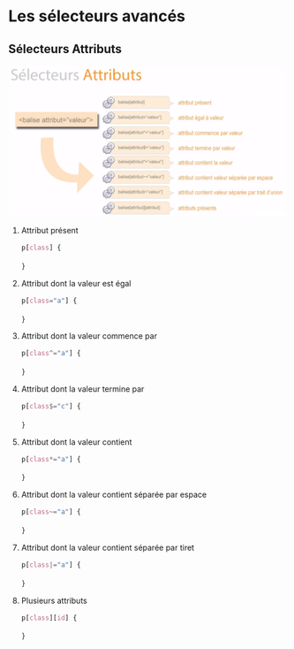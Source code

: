 # Les sélecteurs avancés

## Sélecteurs Attributs

![attr](img/attrs.png)

1. Attribut présent

    ````css
    p[class] {
    
    }
    ````

2. Attribut dont la valeur est égal

    ````css
    p[class="a"] {
    
    }
    ````
    
3. Attribut dont la valeur commence par

    ````css
    p[class^="a"] {
    
    }
    ````
    
4. Attribut dont la valeur termine par

    ````css
    p[class$="c"] {
    
    }
    ````
    
5. Attribut dont la valeur contient

    ````css
    p[class*="a"] {
    
    }
    ````
    
6. Attribut dont la valeur contient séparée par espace

    ````css
    p[class~="a"] {
    
    }
    ````
    
7. Attribut dont la valeur contient séparée par tiret

    ````css
    p[class|="a"] {
    
    }
    ````
    
    
8. Plusieurs attributs

    ````css
    p[class][id] {
    
    }
    ````

